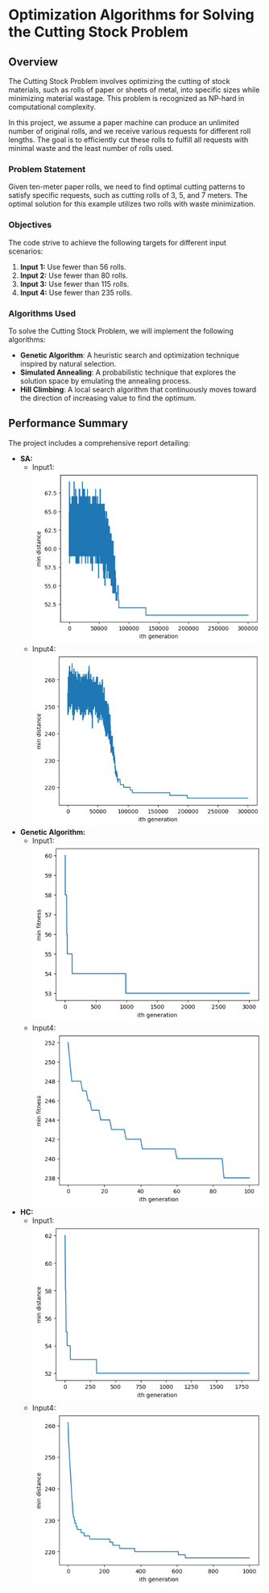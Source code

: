 
# Optimization Algorithms for Solving the Cutting Stock Problem

## Overview

The Cutting Stock Problem involves optimizing the cutting of stock materials, such as rolls of paper or sheets of metal, into specific sizes while minimizing material wastage. This problem is recognized as NP-hard in computational complexity.

In this project, we assume a paper machine can produce an unlimited number of original rolls, and we receive various requests for different roll lengths. The goal is to efficiently cut these rolls to fulfill all requests with minimal waste and the least number of rolls used.

### Problem Statement

Given ten-meter paper rolls, we need to find optimal cutting patterns to satisfy specific requests, such as cutting rolls of 3, 5, and 7 meters. The optimal solution for this example utilizes two rolls with waste minimization.

### Objectives

The code strive to achieve the following targets for different input scenarios:

1. **Input 1:** Use fewer than 56 rolls.
2. **Input 2:** Use fewer than 80 rolls.
3. **Input 3:** Use fewer than 115 rolls.
4. **Input 4:** Use fewer than 235 rolls.

### Algorithms Used

To solve the Cutting Stock Problem, we will implement the following algorithms:

- **Genetic Algorithm**: A heuristic search and optimization technique inspired by natural selection.
- **Simulated Annealing**: A probabilistic technique that explores the solution space by emulating the annealing process.
- **Hill Climbing**: A local search algorithm that continuously moves toward the direction of increasing value to find the optimum.

## Performance Summary

The project includes a comprehensive report detailing:

- **SA:**
  - Input1:
    ![SA_input1](./someResults/SA_input1.png)
  - Input4:
    ![SA_input4](./someResults/SA_input4.png)
- **Genetic Algorithm:**
  - Input1:
    ![Gen_input1](./someResults/Gen_input1.png)
  - Input4:
    ![Gen_input4](./someResults/Gen_input4.png)
- **HC:**
  - Input1:
    ![HC_input1](./someResults/HC_input1.png)
  - Input4:
    ![HC_input4](./someResults/HC_input4.png)
